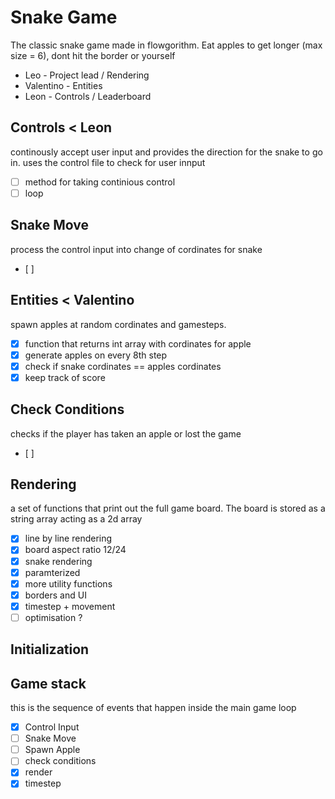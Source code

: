 # Snake Game
The classic snake game made in flowgorithm. Eat apples to get longer (max size = 6), dont hit the border or yourself

- Leo - Project lead / Rendering
- Valentino - Entities 
- Leon - Controls / Leaderboard

## Controls < Leon
continously accept user input and provides the direction for the snake to go in.
uses the control file to check for user innput
 - [ ] method for taking continious control
 - [ ] loop
## Snake Move 
process the control input into change of cordinates for snake
 - [ ]
## Entities < Valentino
spawn apples at random cordinates and gamesteps.
 - [x] function that returns int array with cordinates for apple
 - [x] generate apples on every 8th step
 - [x] check if snake cordinates == apples cordinates
 - [x] keep track of score
## Check Conditions
checks if the player has taken an apple or lost the game 
 - [ ]
## Rendering
a set of functions that print out the full game board. The board is stored as a string array acting as a 2d array
 - [x] line by line rendering
 - [x] board aspect ratio 12/24
 - [x] snake rendering
 - [x] paramterized
 - [x] more utility functions
 - [x] borders and UI
 - [x] timestep + movement
 - [ ] optimisation ?
## Initialization
 <!-- - [ ] set board size
 - [ ] set difficulty
 - [ ] use wasd to move | init control -->
## Game stack
this is the sequence of events that happen inside the main game loop
 - [x] Control Input
 - [ ] Snake Move
 - [ ] Spawn Apple
 - [ ] check conditions
 - [x] render
 - [x] timestep
